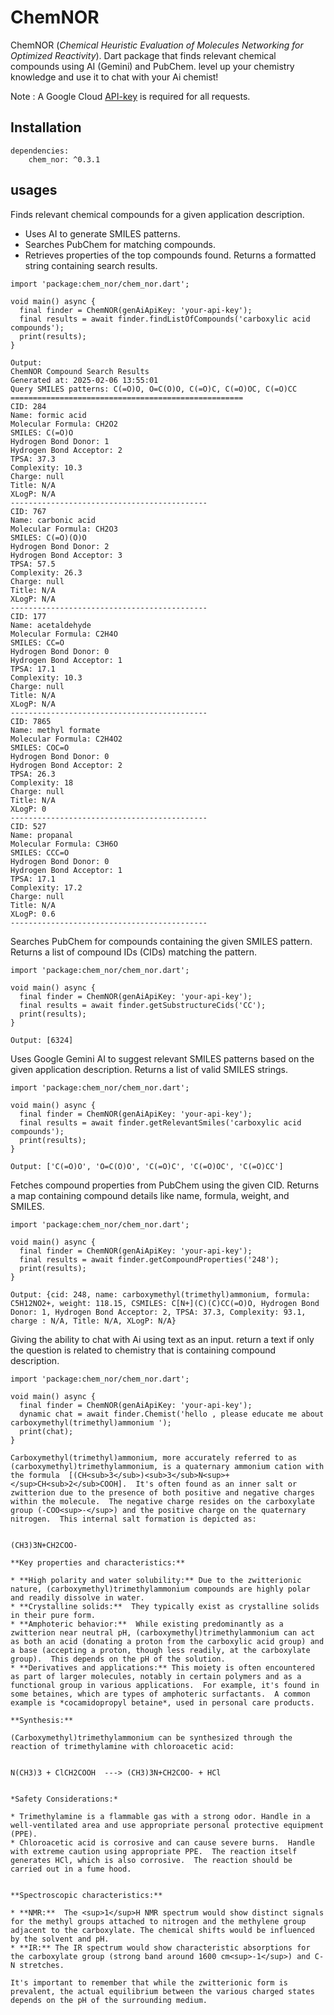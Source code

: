 # ChemNOR

ChemNOR (_Chemical Heuristic Evaluation of Molecules Networking for Optimized Reactivity_).
Dart package that finds relevant chemical compounds using AI (Gemini) and PubChem.
level up your chemistry knowledge and use it to chat with your Ai chemist!


Note : A Google Cloud [API-key](https://ai.google.dev/gemini-api/docs/api-key) is required for all requests.

## Installation

```
dependencies:
    chem_nor: ^0.3.1
```

## usages

Finds relevant chemical compounds for a given application description.

* Uses AI to generate SMILES patterns.
* Searches PubChem for matching compounds.
* Retrieves properties of the top compounds found.
  Returns a formatted string containing search results.

```
import 'package:chem_nor/chem_nor.dart';

void main() async {
  final finder = ChemNOR(genAiApiKey: 'your-api-key');
  final results = await finder.findListOfCompounds('carboxylic acid compounds');
  print(results);
}
```

```
Output:
ChemNOR Compound Search Results
Generated at: 2025-02-06 13:55:01
Query SMILES patterns: C(=O)O, O=C(O)O, C(=O)C, C(=O)OC, C(=O)CC
====================================================
CID: 284
Name: formic acid
Molecular Formula: CH2O2
SMILES: C(=O)O
Hydrogen Bond Donor: 1
Hydrogen Bond Acceptor: 2
TPSA: 37.3
Complexity: 10.3
Charge: null
Title: N/A
XLogP: N/A
--------------------------------------------
CID: 767
Name: carbonic acid
Molecular Formula: CH2O3
SMILES: C(=O)(O)O
Hydrogen Bond Donor: 2
Hydrogen Bond Acceptor: 3
TPSA: 57.5
Complexity: 26.3
Charge: null
Title: N/A
XLogP: N/A
--------------------------------------------
CID: 177
Name: acetaldehyde
Molecular Formula: C2H4O
SMILES: CC=O
Hydrogen Bond Donor: 0
Hydrogen Bond Acceptor: 1
TPSA: 17.1
Complexity: 10.3
Charge: null
Title: N/A
XLogP: N/A
--------------------------------------------
CID: 7865
Name: methyl formate
Molecular Formula: C2H4O2
SMILES: COC=O
Hydrogen Bond Donor: 0
Hydrogen Bond Acceptor: 2
TPSA: 26.3
Complexity: 18
Charge: null
Title: N/A
XLogP: 0
--------------------------------------------
CID: 527
Name: propanal
Molecular Formula: C3H6O
SMILES: CCC=O
Hydrogen Bond Donor: 0
Hydrogen Bond Acceptor: 1
TPSA: 17.1
Complexity: 17.2
Charge: null
Title: N/A
XLogP: 0.6
--------------------------------------------
```

Searches PubChem for compounds containing the given SMILES pattern.
Returns a list of compound IDs (CIDs) matching the pattern.

```
import 'package:chem_nor/chem_nor.dart';

void main() async {
  final finder = ChemNOR(genAiApiKey: 'your-api-key');
  final results = await finder.getSubstructureCids('CC');
  print(results);
}
```

```
Output: [6324]
```

Uses Google Gemini AI to suggest relevant SMILES patterns based on the given application description.
Returns a list of valid SMILES strings.

```
import 'package:chem_nor/chem_nor.dart';

void main() async {
  final finder = ChemNOR(genAiApiKey: 'your-api-key');
  final results = await finder.getRelevantSmiles('carboxylic acid compounds');
  print(results);
}
```

```
Output: ['C(=O)O', 'O=C(O)O', 'C(=O)C', 'C(=O)OC', 'C(=O)CC']
```

Fetches compound properties from PubChem using the given CID.
Returns a map containing compound details like name, formula, weight, and SMILES.

```
import 'package:chem_nor/chem_nor.dart';

void main() async {
  final finder = ChemNOR(genAiApiKey: 'your-api-key');
  final results = await finder.getCompoundProperties('248');
  print(results);
}
```

```
Output: {cid: 248, name: carboxymethyl(trimethyl)ammonium, formula: C5H12NO2+, weight: 118.15, CSMILES: C[N+](C)(C)CC(=O)O, Hydrogen Bond Donor: 1, Hydrogen Bond Acceptor: 2, TPSA: 37.3, Complexity: 93.1, charge	: N/A, Title: N/A, XLogP: N/A}
```

Giving the ability to chat with Ai using text as an input.
return a text if only the question is related to chemistry that is containing compound description.

```
import 'package:chem_nor/chem_nor.dart';

void main() async {
  final finder = ChemNOR(genAiApiKey: 'your-api-key');
  dynamic chat = await finder.Chemist('hello , please educate me about carboxymethyl(trimethyl)ammonium ');
  print(chat);
}
```

```
Carboxymethyl(trimethyl)ammonium, more accurately referred to as (carboxymethyl)trimethylammonium, is a quaternary ammonium cation with the formula  [(CH<sub>3</sub>)<sub>3</sub>N<sup>+</sup>CH<sub>2</sub>COOH].  It's often found as an inner salt or zwitterion due to the presence of both positive and negative charges within the molecule.  The negative charge resides on the carboxylate group (-COO<sup>-</sup>) and the positive charge on the quaternary nitrogen.  This internal salt formation is depicted as:


(CH3)3N+CH2COO-

**Key properties and characteristics:**

* **High polarity and water solubility:** Due to the zwitterionic nature, (carboxymethyl)trimethylammonium compounds are highly polar and readily dissolve in water.
* **Crystalline solids:**  They typically exist as crystalline solids in their pure form.
* **Amphoteric behavior:**  While existing predominantly as a zwitterion near neutral pH, (carboxymethyl)trimethylammonium can act as both an acid (donating a proton from the carboxylic acid group) and a base (accepting a proton, though less readily, at the carboxylate group).  This depends on the pH of the solution.
* **Derivatives and applications:** This moiety is often encountered as part of larger molecules, notably in certain polymers and as a functional group in various applications.  For example, it's found in some betaines, which are types of amphoteric surfactants.  A common example is *cocamidopropyl betaine*, used in personal care products.

**Synthesis:**

(Carboxymethyl)trimethylammonium can be synthesized through the reaction of trimethylamine with chloroacetic acid:


N(CH3)3 + ClCH2COOH  ---> (CH3)3N+CH2COO- + HCl


*Safety Considerations:*

* Trimethylamine is a flammable gas with a strong odor. Handle in a well-ventilated area and use appropriate personal protective equipment (PPE).
* Chloroacetic acid is corrosive and can cause severe burns.  Handle with extreme caution using appropriate PPE.  The reaction itself generates HCl, which is also corrosive.  The reaction should be carried out in a fume hood.


**Spectroscopic characteristics:**

* **NMR:**  The <sup>1</sup>H NMR spectrum would show distinct signals for the methyl groups attached to nitrogen and the methylene group adjacent to the carboxylate. The chemical shifts would be influenced by the solvent and pH.
* **IR:** The IR spectrum would show characteristic absorptions for the carboxylate group (strong band around 1600 cm<sup>-1</sup>) and C-N stretches.

It's important to remember that while the zwitterionic form is prevalent, the actual equilibrium between the various charged states depends on the pH of the surrounding medium.
```